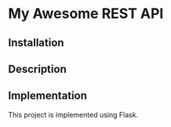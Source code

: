 # My Awesome REST API

## Installation

## Description

## Implementation

This project is implemented using Flask.
